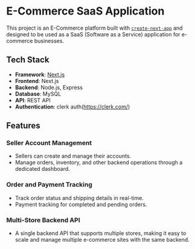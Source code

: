 # E-Commerce SaaS Application

This project is an E-Commerce platform built with [`create-next-app`](https://nextjs.org/docs/api-reference/create-next-app) and designed to be used as a SaaS (Software as a Service) application for e-commerce businesses.

## Tech Stack

- **Framework**: [Next.js](https://nextjs.org/)
- **Frontend**: Next.js
- **Backend**: Node.js, Express
- **Database**: MySQL
- **API**: REST API
- **Authentication**: clerk auth(https://clerk.com/)

## Features

### Seller Account Management

- Sellers can create and manage their accounts.
- Manage orders, inventory, and other backend operations through a dedicated dashboard.

### Order and Payment Tracking

- Track order status and shipping details in real-time.
- Payment tracking for completed and pending orders.

### Multi-Store Backend API

- A single backend API that supports multiple stores, making it easy to scale and manage multiple e-commerce sites with the same backend.

<!-- For development purpose -->

<!-- npm run dev -->
<!-- npx prisma generate -->
<!-- npx prisma db push -->
